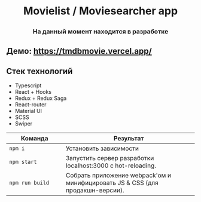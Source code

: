 # <p align="center">Movielist / Moviesearcher app</p>

###  <p align="center">На данный момент находится в разработке</p>

## Демо: https://tmdbmovie.vercel.app/

## Стек технологий
* Typescript
* React + Hooks
* Redux + Redux Saga
* React-router
* Material UI
* SCSS
* Swiper





<table>
  <thead>
    <tr>
      <th>Команда</th>
      <th>Результат</th>
    </tr>
  </thead>
  <tbody>
    <tr>
      <td width="30%"><code>npm i</code></td>
      <td>Установить зависимости</td>
    </tr>
    <tr>
      <td><code>npm start</code></td>
      <td>Запустить сервер разработки localhost:3000 с hot-reloading.</td>
    </tr>
    <tr>
      <td><code>npm run build</code></td>
      <td>Собрать приложение webpack'ом и минифицировать JS & CSS (для продакшн-версии).</td>
    </tr>
  </tbody>
</table>
